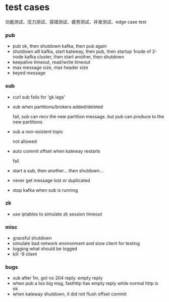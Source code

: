 # test cases

功能测试、压力测试、容错测试、疲劳测试、并发测试、edge case test

### pub

- pub ok, then shutdown kafka, then pub again
- shutdown alll kafka, start kateway, then pub, then startup 1node of 2-node kafka 
  cluster, then start another, then shutdown
- keepalive timeout, read/write timeout
- max message size, max header size
- keyed message

### sub

- curl sub fails for 'gk lags'

- sub when partitions/brokers added/deleted

  fail, sub can recv the new partition message. but pub can produce to the new partitions

- sub a non-existent topic
  
  not allowed

- auto commit offset when kateway restarts

  fail

- start a sub, then another... then shutdown...

- never get message lost or duplicated

- stop kafka when sub is running

### zk

- use iptables to simulate zk session timeout

### misc

- graceful shutdown
- simulate bad network environment and slow client for testing
- logging what should be logged
- kill -9 client


### bugs

- sub after 1m, got no 204 reply: empty reply
- when pub a too big msg, fasthttp has empty reply while normal http is ok
- when kateway shutdown, it did not flush offset commit
